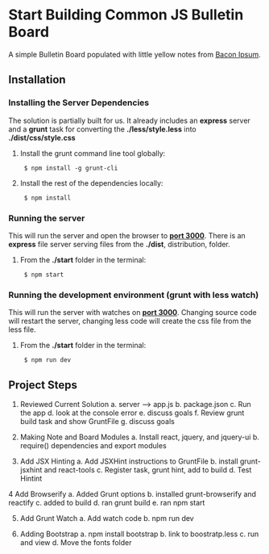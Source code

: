 Start Building Common JS Bulletin Board
=======================================
A simple Bulletin Board populated with little yellow notes from [Bacon Ipsum](http://baconipsum.com/).

Installation
------------

### Installing the Server Dependencies
The solution is partially built for us.  It already includes an __express__ server and a __grunt__ task for converting
the __./less/style.less__ into __./dist/css/style.css__

1. Install the grunt command line tool globally:

        $ npm install -g grunt-cli

2. Install the rest of the dependencies locally:

        $ npm install

### Running the server
This will run the server and open the browser to [__port 3000__](http://localhost:3000).  There is an __express__ file server
serving files from the __./dist__, distribution, folder.

1. From the __./start__ folder in the terminal:

        $ npm start

### Running the development environment (grunt with less watch)
This will run the server with watches on [__port 3000__](http://localhost:3000).  Changing source code will restart the server,
changing less code will create the css file from the less file.

1. From the __./start__ folder in the terminal:

        $ npm run dev


Project Steps
-------------

1. Reviewed Current Solution
    a. server --> app.js
    b. package.json
    c. Run the app
    d. look at the console error
    e. discuss goals
    f. Review grunt build task and show GruntFile
    g. discuss goals


2. Making Note and Board Modules
    a. Install react, jquery, and jquery-ui
    b. require() dependencies and export modules

3. Add JSX Hinting
    a. Add JSXHint instructions to GruntFile
    b. install grunt-jsxhint and react-tools
    c. Register task, grunt hint, add to build
    d. Test Hintint

4 Add Browserify
    a. Added Grunt options
    b. installed grunt-browserify and reactify
    c. added to build
    d. ran grunt build
    e. ran npm start

5. Add Grunt Watch
    a. Add watch code
    b. npm run dev

6. Adding Bootstrap
    a. npm install bootstrap
    b. link to boostratp.less
    c. run and view
    d. Move the fonts folder

